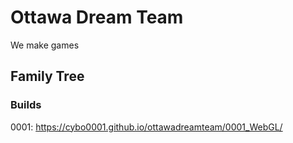 # Ottawa Dream Team
We make games

## Family Tree
### Builds
0001: https://cybo0001.github.io/ottawadreamteam/0001_WebGL/
